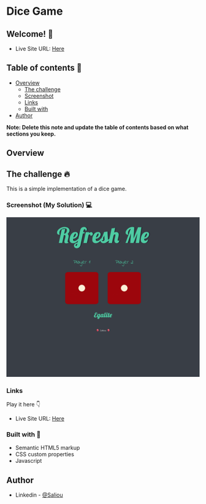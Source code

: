# Dice Game


## Welcome! 👋

- Live Site URL: [Here]( https://saliou1920.github.io/3-column-preview-card-component/)

## Table of contents 🙂

- [Overview](#overview)
  - [The challenge](#the-challenge)
  - [Screenshot](#screenshot)
  - [Links](#links)
  - [Built with](#built-with)
- [Author](#author)

**Note: Delete this note and update the table of contents based on what sections you keep.**

## Overview

## The challenge 🔥

This is a simple implementation of a dice game.

### Screenshot (My Solution) 💻 

![](images/game.png)
### Links

Play it here 👇

- Live Site URL: [Here]( https://saliou1920.github.io/Fylo-dark-theme-landing-page/)


### Built with 🧰 

- Semantic HTML5 markup
- CSS custom properties
- Javascript



## Author 

- Linkedin - [@Saliou](https://www.linkedin.com/in/saliou-diop-527741112/)

